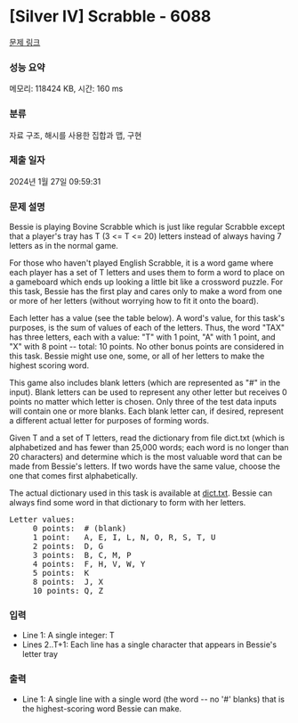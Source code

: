 # [Silver IV] Scrabble - 6088 

[문제 링크](https://www.acmicpc.net/problem/6088) 

### 성능 요약

메모리: 118424 KB, 시간: 160 ms

### 분류

자료 구조, 해시를 사용한 집합과 맵, 구현

### 제출 일자

2024년 1월 27일 09:59:31

### 문제 설명

<p>Bessie is playing Bovine Scrabble which is just like regular Scrabble except that a player's tray has T (3 <= T <= 20) letters instead of always having 7 letters as in the normal game.</p>

<p>For those who haven't played English Scrabble, it is a word game where each player has a set of T letters and uses them to form a word to place on a gameboard which ends up looking a little bit like a crossword puzzle. For this task, Bessie has the first play and cares only to make a word from one or more of her letters (without worrying how to fit it onto the board).</p>

<p>Each letter has a value (see the table below). A word's value, for this task's purposes, is the sum of values of each of the letters. Thus, the word "TAX" has three letters, each with a value: "T" with 1 point, "A" with 1 point, and "X" with 8 point -- total: 10 points. No other bonus points are considered in this task. Bessie might use one, some, or all of her letters to make the highest scoring word.</p>

<p>This game also includes blank letters (which are represented as "#" in the input). Blank letters can be used to represent any other letter but receives 0 points no matter which letter is chosen. Only three of the test data inputs will contain one or more blanks. Each blank letter can, if desired, represent a different actual letter for purposes of forming words.</p>

<p>Given T and a set of T letters, read the dictionary from file dict.txt (which is alphabetized and has fewer than 25,000 words; each word is no longer than 20 characters) and determine which is the most valuable word that can be made from Bessie's letters. If two words have the same value, choose the one that comes first alphabetically.</p>

<p>The actual dictionary used in this task is available at <a href="https://upload.acmicpc.net/0af412b5-ec50-4f94-a9b6-530c321a70d2/">dict.txt</a>. Bessie can always find some word in that dictionary to form with her letters.</p>

<pre>Letter values:
     0 points:  # (blank)
     1 point:   A, E, I, L, N, O, R, S, T, U
     2 points:  D, G
     3 points:  B, C, M, P
     4 points:  F, H, V, W, Y
     5 points:  K
     8 points:  J, X
     10 points: Q, Z</pre>

### 입력 

 <ul>
	<li>Line 1: A single integer: T</li>
	<li>Lines 2..T+1: Each line has a single character that appears in Bessie's letter tray</li>
</ul>

### 출력 

 <ul>
	<li>Line 1: A single line with a single word (the word -- no '#' blanks) that is the highest-scoring word Bessie can make.</li>
</ul>

